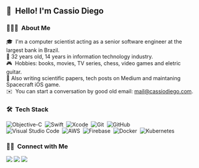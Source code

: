 ## 👋 &nbsp;Hello! I'm Cassio Diego

### 👨🏻‍💻 &nbsp;About Me

🎓 &nbsp;I'm a computer scientist acting as a senior software engineer at the largest bank in Brazil.\
🖖 32 years old, 14 years in information technology industry.\
🎮 &nbsp;Hobbies: books, movies, TV series, chess, video games and eletric guitar.\
🚀 Also writing scientific papers, tech posts on Medium and maintaning Spacecraft iOS game.\
✉️ &nbsp;You can start a conversation by good old email: mail@cassiodiego.com.

### 🛠 &nbsp;Tech Stack
![Objective-C](https://img.shields.io/badge/-ObjectiveC-333333?style=flat&logo=ObjectiveC)&nbsp;
![Swift](https://img.shields.io/badge/-Swift-333333?style=flat&logo=Swift)&nbsp;
![Xcode](https://img.shields.io/badge/-C++-333333?style=flat&logo=C%2B%2B&logoColor=00599C)&nbsp;
![Git](https://img.shields.io/badge/-Git-333333?style=flat&logo=git)&nbsp;
![GitHub](https://img.shields.io/badge/-GitHub-333333?style=flat&logo=github)&nbsp;\
![Visual Studio Code](https://img.shields.io/badge/-Visual%20Studio%20Code-333333?style=flat&logo=visual-studio-code&logoColor=007ACC)&nbsp;
![AWS](https://img.shields.io/badge/-AWS-333333?style=flat&logo=amazon-aws)&nbsp;
![Firebase](https://img.shields.io/badge/-Firebase-333333?style=flat&logo=firebase)&nbsp;
![Docker](https://img.shields.io/badge/-Docker-333333?style=flat&logo=docker)&nbsp;
![Kubernetes](https://img.shields.io/badge/-Kubernetes-333333?style=flat&logo=Kubernetes)&nbsp;

### 🤝🏻 &nbsp;Connect with Me
<p>
<a href="https://twitter.com/cassiodiego"><img src="https://img.shields.io/badge/-@cassiodiego-0077B5?style=flat&logo=Twitter&logoColor=white"/></a>
<a href="https://medium.com/cassiodiego"><img src="https://img.shields.io/badge/-@cassiodiego-000000?style=flat&logo=Medium&logoColor=white"/></a>
<a href="https://linkedin.com/in/cassiodiego"><img src="https://img.shields.io/badge/-cassiodiego-0077B5?style=flat-rounded&logo=Linkedin&logoColor=white"/></a>
</p>
